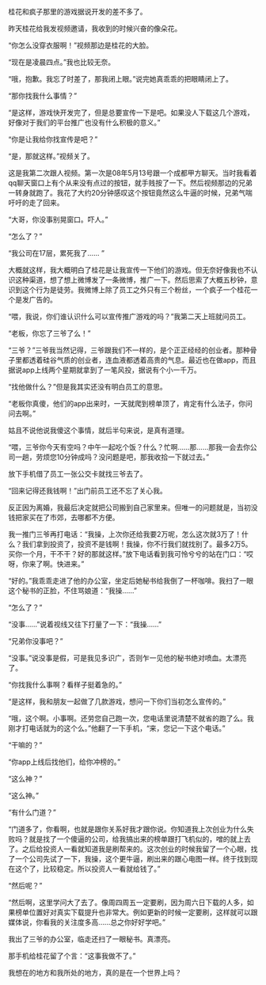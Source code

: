 桂花和疯子那里的游戏据说开发的差不多了。

昨天桂花给我发视频邀请，我收到的时候兴奋的像朵花。

“你怎么没穿衣服啊！”视频那边是桂花的大脸。

“现在是凌晨四点。”我也比较无奈。

“哦，抱歉。我忘了时差了，那我闭上眼。”说完她真乖乖的把眼睛闭上了。

“那你找我什么事情？”

“是这样，游戏快开发完了，但是总要宣传一下是吧。如果没人下载这几个游戏，好像对于我们的平台推广也没有什么积极的意义。”

“你是让我给你找宣传是吧？”

“是，那就这样。”视频关了。

这是我第二次跟人视频。第一次是08年5月13号跟一个成都甲方聊天。当时我看着qq聊天窗口上有个从来没有点过的按钮，就手贱按了一下。然后视频那边的兄弟一转身就跑了。我花了大约20分钟感叹这个按钮竟然这么牛逼的时候，兄弟气喘吁吁的走了回来。

“大哥，你没事别晃窗口。吓人。”

“怎么了？”

“我公司在17层，累死我了…… ”

大概就这样，我大概明白了桂花是让我宣传一下他们的游戏。但无奈好像我也不认识这种渠道，想了想上微博发了一条微博，推广一下。然后思索了大概五秒钟，意识到这个行为是徒劳。我微博上除了员工之外只有三个粉丝，一个疯子一个桂花一个是发广告的。

“喂，我说，你们谁认识什么可以宣传推广游戏的吗？”我第二天上班就问员工。

“老板，你忘了三爷了么！”

“三爷？”三爷我当然记得，三爷跟我们不一样的，是个正正经经的创业者。那种骨子里都透着硅谷气质的创业者，连血液都透着高贵的气息。最近也在做app，而且据说app上线两个星期就拿到了一笔风投，据说有个小一千万。

“找他做什么？”但是我其实还没有明白员工的意思。

“老板你真傻，他们的app出来时，一天就爬到榜单顶了，肯定有什么法子，你问问去啊。”

姑且不说他说我傻这个事情，就后半句来说，是真有道理。

“喂，三爷你今天有空吗？中午一起吃个饭？什么？忙啊……那……那我一会去你公司一趟，劳烦您10分钟成吗？没问题是吧，那我收拾一下就过去。”

放下手机借了员工一张公交卡就找三爷去了。

“回来记得还我钱啊！”出门前员工还不忘了关心我。

反正因为离婚，我最后决定就把公司搬到自己家里来。但唯一的问题就是，当初没钱把家买在了市郊，去哪都不方便。

我一推门三爷再打电话：“我操，上次你还给我要2万呢，怎么这次就3万了！什么？我们拿到投资了，投资不是钱啊！我操，你不行我们就找别了。最多2万5。买你一个月，干不干？好的那就这样。”放下电话看到我可怜兮兮的站在门口：“哎呀，你来了啊。快进来。”

“好的。”我乖乖走进了他的办公室，坐定后她秘书给我倒了一杯咖啡。我扫了一眼这个秘书的正脸，不住骂娘道：“我操……”

“怎么了？”

“没事……”说着视线又往下打量了一下：“我操……”

“兄弟你没事吧？”

“没事。”说没事是假，可是我见多识广，否则乍一见他的秘书绝对喷血。太漂亮了。

“你找我什么事啊？看样子挺着急的。”

“是这样，我和朋友一起做了几款游戏，想问一下你们当初怎么宣传的。”

“哦，这个啊。小事啊。还劳您自己跑一次，您电话里说清楚不就省的跑了么。我刚才打电话就为的这个么。”他翻了一下手机，“来，您记一下这个电话。”

“干嘛的？”

“你app上线后找他们，给你冲榜的。”

“这么神？”

“这么神。”

“有什么门道？”

“门道多了，你看啊，也就是跟你关系好我才跟你说。你知道我上次创业为什么失败吗？就是找了一个傻逼的公司，给我搞出来的榜单跟打飞机似的，噌的就上去了。之后给投资人一看就知道我是刷帮来的。这次创业的时候我留了一个心眼，找了一个公司先试了一下，我操，这个更牛逼，刷出来的跟心电图一样。终于找到现在这个了，比较稳定。所以投资人一看就给钱了。”

“然后呢？”

“然后啊，这里学问大了去了。像周四周五一定要刷，因为周六日下载的人多，如果榜单位置好对真实下载提升也非常大。例如更新的时候一定要刷，这样就可以跟媒体说，你看我的关注度多高……总之你好好学吧。”

我出了三爷的办公室，临走还扫了一眼秘书。真漂亮。

那手机给桂花留了个言：“这事我做不了。”

我想在的地方和我所处的地方，真的是在一个世界上吗？

